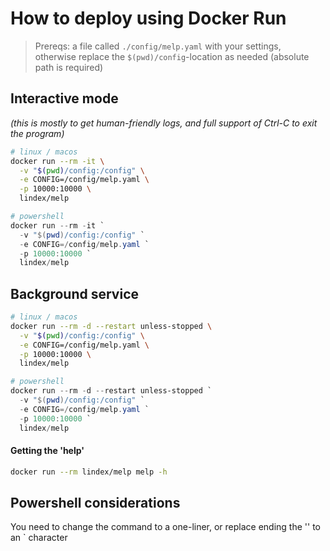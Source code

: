 # How to deploy using Docker Run

> Prereqs: a file called `./config/melp.yaml` with your settings,<br/>
> otherwise replace the `$(pwd)/config`-location as needed (absolute path is required)


## Interactive mode
_(this is mostly to get human-friendly logs, and full support of Ctrl-C to exit the program)_
```sh
# linux / macos
docker run --rm -it \
  -v "$(pwd)/config:/config" \
  -e CONFIG=/config/melp.yaml \
  -p 10000:10000 \
  lindex/melp
```

```powershell
# powershell
docker run --rm -it `
  -v "$(pwd)/config:/config" `
  -e CONFIG=/config/melp.yaml `
  -p 10000:10000 `
  lindex/melp
```

## Background service
```sh
# linux / macos
docker run --rm -d --restart unless-stopped \
  -v "$(pwd)/config:/config" \
  -e CONFIG=/config/melp.yaml \
  -p 10000:10000 \
  lindex/melp
```

```powershell
# powershell
docker run --rm -d --restart unless-stopped `
  -v "$(pwd)/config:/config" `
  -e CONFIG=/config/melp.yaml `
  -p 10000:10000 `
  lindex/melp
```

#### Getting the 'help'
```sh
docker run --rm lindex/melp melp -h
```

## Powershell considerations
You need to change the command to a one-liner, or replace ending the '\' to an \` character